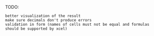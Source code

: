 TODO:
    
    better visualization of the result
    make sure decimals don't produce errors
    validation in form (names of cells must not be equal and formulas should be supported by xcel)
    
